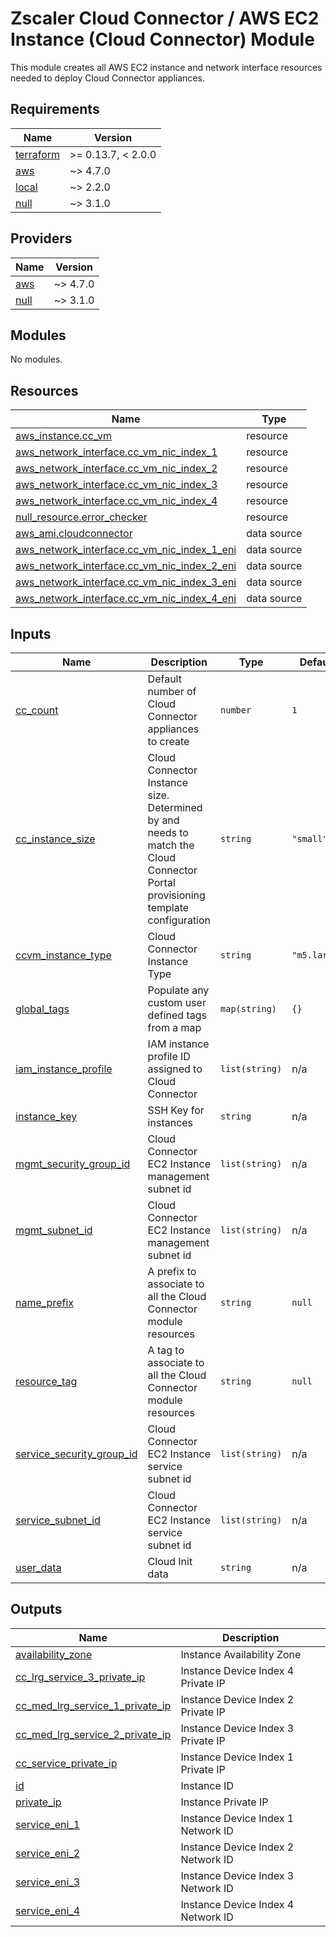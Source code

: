# Zscaler Cloud Connector / AWS EC2 Instance (Cloud Connector) Module

This module creates all AWS EC2 instance and network interface resources needed to deploy Cloud Connector appliances.

<!-- BEGINNING OF PRE-COMMIT-TERRAFORM DOCS HOOK -->
## Requirements

| Name | Version |
|------|---------|
| <a name="requirement_terraform"></a> [terraform](#requirement\_terraform) | >= 0.13.7, < 2.0.0 |
| <a name="requirement_aws"></a> [aws](#requirement\_aws) | ~> 4.7.0 |
| <a name="requirement_local"></a> [local](#requirement\_local) | ~> 2.2.0 |
| <a name="requirement_null"></a> [null](#requirement\_null) | ~> 3.1.0 |

## Providers

| Name | Version |
|------|---------|
| <a name="provider_aws"></a> [aws](#provider\_aws) | ~> 4.7.0 |
| <a name="provider_null"></a> [null](#provider\_null) | ~> 3.1.0 |

## Modules

No modules.

## Resources

| Name | Type |
|------|------|
| [aws_instance.cc_vm](https://registry.terraform.io/providers/hashicorp/aws/latest/docs/resources/instance) | resource |
| [aws_network_interface.cc_vm_nic_index_1](https://registry.terraform.io/providers/hashicorp/aws/latest/docs/resources/network_interface) | resource |
| [aws_network_interface.cc_vm_nic_index_2](https://registry.terraform.io/providers/hashicorp/aws/latest/docs/resources/network_interface) | resource |
| [aws_network_interface.cc_vm_nic_index_3](https://registry.terraform.io/providers/hashicorp/aws/latest/docs/resources/network_interface) | resource |
| [aws_network_interface.cc_vm_nic_index_4](https://registry.terraform.io/providers/hashicorp/aws/latest/docs/resources/network_interface) | resource |
| [null_resource.error_checker](https://registry.terraform.io/providers/hashicorp/null/latest/docs/resources/resource) | resource |
| [aws_ami.cloudconnector](https://registry.terraform.io/providers/hashicorp/aws/latest/docs/data-sources/ami) | data source |
| [aws_network_interface.cc_vm_nic_index_1_eni](https://registry.terraform.io/providers/hashicorp/aws/latest/docs/data-sources/network_interface) | data source |
| [aws_network_interface.cc_vm_nic_index_2_eni](https://registry.terraform.io/providers/hashicorp/aws/latest/docs/data-sources/network_interface) | data source |
| [aws_network_interface.cc_vm_nic_index_3_eni](https://registry.terraform.io/providers/hashicorp/aws/latest/docs/data-sources/network_interface) | data source |
| [aws_network_interface.cc_vm_nic_index_4_eni](https://registry.terraform.io/providers/hashicorp/aws/latest/docs/data-sources/network_interface) | data source |

## Inputs

| Name | Description | Type | Default | Required |
|------|-------------|------|---------|:--------:|
| <a name="input_cc_count"></a> [cc\_count](#input\_cc\_count) | Default number of Cloud Connector appliances to create | `number` | `1` | no |
| <a name="input_cc_instance_size"></a> [cc\_instance\_size](#input\_cc\_instance\_size) | Cloud Connector Instance size. Determined by and needs to match  the Cloud Connector Portal provisioning template configuration | `string` | `"small"` | no |
| <a name="input_ccvm_instance_type"></a> [ccvm\_instance\_type](#input\_ccvm\_instance\_type) | Cloud Connector Instance Type | `string` | `"m5.large"` | no |
| <a name="input_global_tags"></a> [global\_tags](#input\_global\_tags) | Populate any custom user defined tags from a map | `map(string)` | `{}` | no |
| <a name="input_iam_instance_profile"></a> [iam\_instance\_profile](#input\_iam\_instance\_profile) | IAM instance profile ID assigned to Cloud Connector | `list(string)` | n/a | yes |
| <a name="input_instance_key"></a> [instance\_key](#input\_instance\_key) | SSH Key for instances | `string` | n/a | yes |
| <a name="input_mgmt_security_group_id"></a> [mgmt\_security\_group\_id](#input\_mgmt\_security\_group\_id) | Cloud Connector EC2 Instance management subnet id | `list(string)` | n/a | yes |
| <a name="input_mgmt_subnet_id"></a> [mgmt\_subnet\_id](#input\_mgmt\_subnet\_id) | Cloud Connector EC2 Instance management subnet id | `list(string)` | n/a | yes |
| <a name="input_name_prefix"></a> [name\_prefix](#input\_name\_prefix) | A prefix to associate to all the Cloud Connector module resources | `string` | `null` | no |
| <a name="input_resource_tag"></a> [resource\_tag](#input\_resource\_tag) | A tag to associate to all the Cloud Connector module resources | `string` | `null` | no |
| <a name="input_service_security_group_id"></a> [service\_security\_group\_id](#input\_service\_security\_group\_id) | Cloud Connector EC2 Instance service subnet id | `list(string)` | n/a | yes |
| <a name="input_service_subnet_id"></a> [service\_subnet\_id](#input\_service\_subnet\_id) | Cloud Connector EC2 Instance service subnet id | `list(string)` | n/a | yes |
| <a name="input_user_data"></a> [user\_data](#input\_user\_data) | Cloud Init data | `string` | n/a | yes |

## Outputs

| Name | Description |
|------|-------------|
| <a name="output_availability_zone"></a> [availability\_zone](#output\_availability\_zone) | Instance Availability Zone |
| <a name="output_cc_lrg_service_3_private_ip"></a> [cc\_lrg\_service\_3\_private\_ip](#output\_cc\_lrg\_service\_3\_private\_ip) | Instance Device Index 4 Private IP |
| <a name="output_cc_med_lrg_service_1_private_ip"></a> [cc\_med\_lrg\_service\_1\_private\_ip](#output\_cc\_med\_lrg\_service\_1\_private\_ip) | Instance Device Index 2 Private IP |
| <a name="output_cc_med_lrg_service_2_private_ip"></a> [cc\_med\_lrg\_service\_2\_private\_ip](#output\_cc\_med\_lrg\_service\_2\_private\_ip) | Instance Device Index 3 Private IP |
| <a name="output_cc_service_private_ip"></a> [cc\_service\_private\_ip](#output\_cc\_service\_private\_ip) | Instance Device Index 1 Private IP |
| <a name="output_id"></a> [id](#output\_id) | Instance ID |
| <a name="output_private_ip"></a> [private\_ip](#output\_private\_ip) | Instance Private IP |
| <a name="output_service_eni_1"></a> [service\_eni\_1](#output\_service\_eni\_1) | Instance Device Index 1 Network ID |
| <a name="output_service_eni_2"></a> [service\_eni\_2](#output\_service\_eni\_2) | Instance Device Index 2 Network ID |
| <a name="output_service_eni_3"></a> [service\_eni\_3](#output\_service\_eni\_3) | Instance Device Index 3 Network ID |
| <a name="output_service_eni_4"></a> [service\_eni\_4](#output\_service\_eni\_4) | Instance Device Index 4 Network ID |
<!-- END OF PRE-COMMIT-TERRAFORM DOCS HOOK -->
